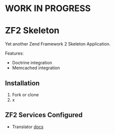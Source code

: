 WORK IN PROGRESS
================

ZF2 Skeleton
============

Yet another Zend Framework 2 Skeleton Application.

Features:
* Doctrine integration
* Memcached integration

Installation
------------
1. Fork or clone
2. x

ZF2 Services Configured
-----------------------
* Translator [docs](docs/translator.md)
